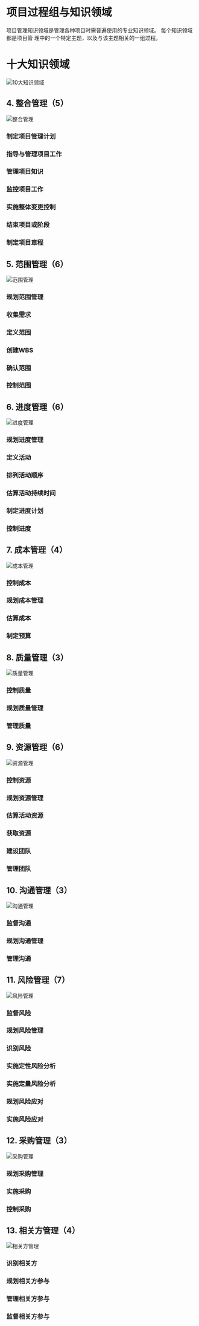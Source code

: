 # 项目过程组与知识领域

项目管理知识领域是管理各种项目时需普遍使用的专业知识领域。
每个知识领域都是项目管 理中的一个特定主题，以及与该主题相关的一组过程。

# 十大知识领域

![10大知识领域](../pic/ten_project_management_knowledge_area.png)

## 4. 整合管理（5）

![整合管理](../pic/04_Project_Integration_Management.png)

### 制定项目管理计划

### 指导与管理项目工作

### 管理项目知识

### 监控项目工作

### 实施整体变更控制

### 结束项目或阶段

### 制定项目章程

## 5. 范围管理（6）

![范围管理](../pic/05_Project_Scope_Management.png)

### 规划范围管理

### 收集需求

### 定义范围

### 创建WBS

### 确认范围

### 控制范围

## 6. 进度管理（6）

![进度管理](../pic/06_Project_Schedule_Management.png)

### 规划进度管理

### 定义活动

### 排列活动顺序

### 估算活动持续时间

### 制定进度计划

### 控制进度

## 7. 成本管理（4）

![成本管理](../pic/07_Project_Cost_Management.png)

### 控制成本

### 规划成本管理

### 估算成本

### 制定预算

## 8. 质量管理（3）

![质量管理](../pic/08_Project_Quality_Management.png)

### 控制质量

### 规划质量管理

### 管理质量

## 9. 资源管理（6）

![资源管理](../pic/09_Project_Resource_Management.png)

### 控制资源

### 规划资源管理

### 估算活动资源

### 获取资源

### 建设团队

### 管理团队

## 10. 沟通管理（3）

![沟通管理](../pic/10_Project_Communications_Management.png)

### 监督沟通

### 规划沟通管理

### 管理沟通

## 11. 风险管理（7）

![风险管理](../pic/11_Project_Risk_Management.png)

### 监督风险

### 规划风险管理

### 识别风险

### 实施定性风险分析

### 实施定量风险分析

### 规划风险应对

### 实施风险应对

## 12. 采购管理（3）

![采购管理](../pic/12_Project_Procurement_Management.png)

### 规划采购管理

### 实施采购

### 控制采购

## 13. 相关方管理（4）

![相关方管理](../pic/13_Project_Stakeholder_Management.png)

### 识别相关方

### 规划相关方参与

### 管理相关方参与

### 监督相关方参与
